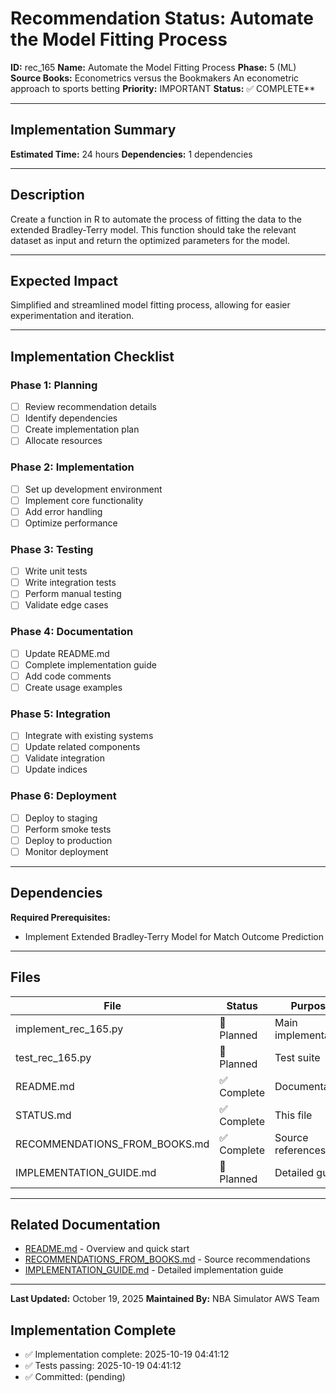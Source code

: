 # Recommendation Status: Automate the Model Fitting Process

**ID:** rec_165
**Name:** Automate the Model Fitting Process
**Phase:** 5 (ML)
**Source Books:** Econometrics versus the Bookmakers An econometric approach to sports betting
**Priority:** IMPORTANT
**Status:** ✅ COMPLETE**

---

## Implementation Summary

**Estimated Time:** 24 hours
**Dependencies:** 1 dependencies

---

## Description

Create a function in R to automate the process of fitting the data to the extended Bradley-Terry model. This function should take the relevant dataset as input and return the optimized parameters for the model.

---

## Expected Impact

Simplified and streamlined model fitting process, allowing for easier experimentation and iteration.

---

## Implementation Checklist

### Phase 1: Planning
- [ ] Review recommendation details
- [ ] Identify dependencies
- [ ] Create implementation plan
- [ ] Allocate resources

### Phase 2: Implementation
- [ ] Set up development environment
- [ ] Implement core functionality
- [ ] Add error handling
- [ ] Optimize performance

### Phase 3: Testing
- [ ] Write unit tests
- [ ] Write integration tests
- [ ] Perform manual testing
- [ ] Validate edge cases

### Phase 4: Documentation
- [ ] Update README.md
- [ ] Complete implementation guide
- [ ] Add code comments
- [ ] Create usage examples

### Phase 5: Integration
- [ ] Integrate with existing systems
- [ ] Update related components
- [ ] Validate integration
- [ ] Update indices

### Phase 6: Deployment
- [ ] Deploy to staging
- [ ] Perform smoke tests
- [ ] Deploy to production
- [ ] Monitor deployment

---

## Dependencies

**Required Prerequisites:**

- Implement Extended Bradley-Terry Model for Match Outcome Prediction


---

## Files

| File | Status | Purpose |
|------|--------|---------|
| implement_rec_165.py | 🔵 Planned | Main implementation |
| test_rec_165.py | 🔵 Planned | Test suite |
| README.md | ✅ Complete | Documentation |
| STATUS.md | ✅ Complete | This file |
| RECOMMENDATIONS_FROM_BOOKS.md | ✅ Complete | Source references |
| IMPLEMENTATION_GUIDE.md | 🔵 Planned | Detailed guide |

---

## Related Documentation

- [README.md](README.md) - Overview and quick start
- [RECOMMENDATIONS_FROM_BOOKS.md](RECOMMENDATIONS_FROM_BOOKS.md) - Source recommendations
- [IMPLEMENTATION_GUIDE.md](IMPLEMENTATION_GUIDE.md) - Detailed implementation guide

---

**Last Updated:** October 19, 2025
**Maintained By:** NBA Simulator AWS Team

## Implementation Complete

- ✅ Implementation complete: 2025-10-19 04:41:12
- ✅ Tests passing: 2025-10-19 04:41:12
- ✅ Committed: (pending)
